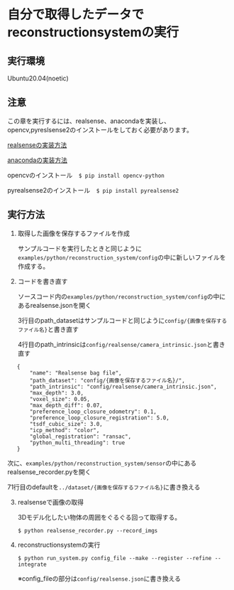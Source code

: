 # 自分で取得したデータでreconstructionsystemの実行

## 実行環境

   Ubuntu20.04(noetic)

## 注意

   この章を実行するには、realsense、anacondaを実装し、opencv,pyreslsense2のインストールをしておく必要があります。

   [realsenseの実装方法](https://github.com/tomson784/ros_practice/blob/main/src/realsense_ros/index.md)

   [anacondaの実装方法](https://www.pc-koubou.jp/magazine/38846)

   opencvのインストール　`$ pip install opencv-python`

   pyrealsense2のインストール　`$ pip install pyrealsense2`
## 実行方法

1. 取得した画像を保存するファイルを作成

   サンプルコードを実行したときと同じように`examples/python/reconstruction_system/config`の中に新しいファイルを作成する。

2. コードを書き直す

   ソースコード内の`examples/python/reconstruction_system/config`の中にあるrealsense.jsonを開く

   3行目のpath_datasetはサンプルコードと同じように`config/{画像を保存するファイル名}`と書き直す

   4行目のpath_intrinsicは`config/realsense/camera_intrinsic.json`と書き直す

```
   {
       "name": "Realsense bag file",
       "path_dataset": "config/{画像を保存するファイル名}/",
       "path_intrinsic": "config/realsense/camera_intrinsic.json",
       "max_depth": 3.0,
       "voxel_size": 0.05,
       "max_depth_diff": 0.07,
       "preference_loop_closure_odometry": 0.1,
       "preference_loop_closure_registration": 5.0,
       "tsdf_cubic_size": 3.0,
       "icp_method": "color",
       "global_registration": "ransac",
       "python_multi_threading": true
   }
```
   次に、`examples/python/reconstruction_system/sensor`の中にあるrealsense_recorder.pyを開く

   71行目のdefaultを`../dataset/{画像を保存するファイル名}`に書き換える

3. realsenseで画像の取得　

   3Dモデル化したい物体の周囲をぐるぐる回って取得する。

   `$ python realsense_recorder.py --record_imgs`

4. reconstructionsystemの実行

   `$ python run_system.py config_file --make --register --refine --integrate`

   ※config_fileの部分は`config/realsense.json`に書き換える